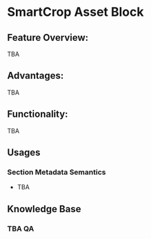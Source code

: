 # SmartCrop Asset Block

## Feature Overview: 

TBA

## Advantages: 

TBA

## Functionality: 

TBA

## Usages

### Section Metadata Semantics

* TBA

## Knowledge Base

### TBA QA